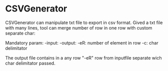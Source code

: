 # CSVGenerator

CSVGenerator can manipulate txt file to export in csv format.
Gived a txt file with many lines, tool can merge number of row in one row with custom separate char:

Mandatory param: 
  -input: <path to txt file>
  -output: <path output file>
  -eR: number of element in row
  -c: char delimitator

The  output file contains in a any row "-eR" row from inputfile separate wich char delimitator passed.
